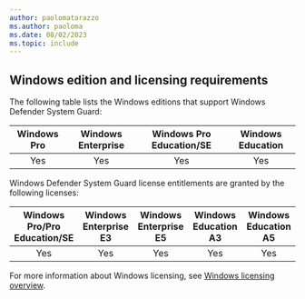 ```yaml
---
author: paolomatarazzo
ms.author: paoloma
ms.date: 08/02/2023
ms.topic: include
---
```


## Windows edition and licensing requirements

The following table lists the Windows editions that support Windows Defender System Guard:

|Windows Pro|Windows Enterprise|Windows Pro Education/SE|Windows Education|
|:---:|:---:|:---:|:---:|
|Yes|Yes|Yes|Yes|

Windows Defender System Guard license entitlements are granted by the following licenses:

|Windows Pro/Pro Education/SE|Windows Enterprise E3|Windows Enterprise E5|Windows Education A3|Windows Education A5|
|:---:|:---:|:---:|:---:|:---:|
|Yes|Yes|Yes|Yes|Yes|

For more information about Windows licensing, see [Windows licensing overview](/windows/whats-new/windows-licensing).
